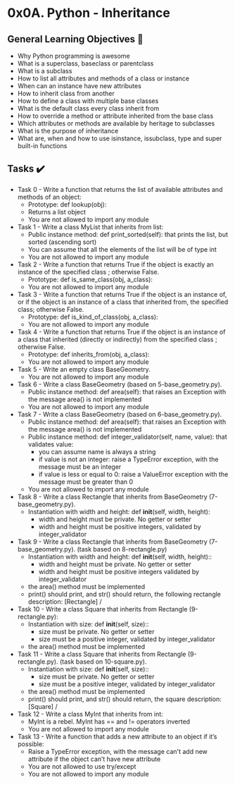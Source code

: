 # 0x0A. Python - Inheritance

## General Learning Objectives :page_with_curl:

* Why Python programming is awesome
* What is a superclass, baseclass or parentclass
* What is a subclass
* How to list all attributes and methods of a class or instance
* When can an instance have new attributes
* How to inherit class from another
* How to define a class with multiple base classes
* What is the default class every class inherit from
* How to override a method or attribute inherited from the base class
* Which attributes or methods are available by heritage to subclasses
* What is the purpose of inheritance
* What are, when and how to use isinstance, issubclass, type and super built-in functions

## Tasks :heavy_check_mark:

* Task 0 - Write a function that returns the list of available attributes and methods of an object:
    - Prototype: def lookup(obj):
    - Returns a list object
    - You are not allowed to import any module
* Task 1 - Write a class MyList that inherits from list:
    - Public instance method: def print_sorted(self): that prints the list, but sorted (ascending sort)
    - You can assume that all the elements of the list will be of type int
    - You are not allowed to import any module
* Task 2 - Write a function that returns True if the object is exactly an instance of the specified class ; otherwise False.
    - Prototype: def is_same_class(obj, a_class):
    - You are not allowed to import any module
* Task 3 - Write a function that returns True if the object is an instance of, or if the object is an instance of a class that inherited from, the specified class; otherwise False.
    - Prototype: def is_kind_of_class(obj, a_class):
    - You are not allowed to import any module
* Task 4 - Write a function that returns True if the object is an instance of a class that inherited (directly or indirectly) from the specified class ; otherwise False.
    - Prototype: def inherits_from(obj, a_class):
    - You are not allowed to import any module
* Task 5 - Write an empty class BaseGeometry.
    - You are not allowed to import any module
* Task 6 - Write a class BaseGeometry (based on 5-base_geometry.py).
    - Public instance method: def area(self): that raises an Exception with the message area() is not implemented
    - You are not allowed to import any module
* Task 7 - Write a class BaseGeometry (based on 6-base_geometry.py).
    - Public instance method: def area(self): that raises an Exception with the message area() is not implemented
    - Public instance method: def integer_validator(self, name, value): that validates value:
        - you can assume name is always a string
        - if value is not an integer: raise a TypeError exception, with the message <name> must be an integer
        - if value is less or equal to 0: raise a ValueError exception with the message <name> must be greater than 0
    - You are not allowed to import any module
* Task 8 - Write a class Rectangle that inherits from BaseGeometry (7-base_geometry.py).
    - Instantiation with width and height: def __init__(self, width, height):
        - width and height must be private. No getter or setter
        - width and height must be positive integers, validated by integer_validator
* Task 9 - Write a class Rectangle that inherits from BaseGeometry (7-base_geometry.py). (task based on 8-rectangle.py)
    - Instantiation with width and height: def __init__(self, width, height)::
        - width and height must be private. No getter or setter
        - width and height must be positive integers validated by integer_validator
    - the area() method must be implemented
    - print() should print, and str() should return, the following rectangle description: [Rectangle] <width>/<height>
* Task 10 - Write a class Square that inherits from Rectangle (9-rectangle.py):
    - Instantiation with size: def __init__(self, size)::
        - size must be private. No getter or setter
        - size must be a positive integer, validated by integer_validator
    - the area() method must be implemented
* Task 11 - Write a class Square that inherits from Rectangle (9-rectangle.py). (task based on 10-square.py).
    - Instantiation with size: def __init__(self, size)::
        - size must be private. No getter or setter
        - size must be a positive integer, validated by integer_validator
    - the area() method must be implemented
    - print() should print, and str() should return, the square description: [Square] <width>/<height>
* Task 12 - Write a class MyInt that inherits from int:
    - MyInt is a rebel. MyInt has == and != operators inverted
    - You are not allowed to import any module
* Task 13 - Write a function that adds a new attribute to an object if it’s possible:
    - Raise a TypeError exception, with the message can't add new attribute if the object can’t have new attribute
    - You are not allowed to use try/except
    - You are not allowed to import any module